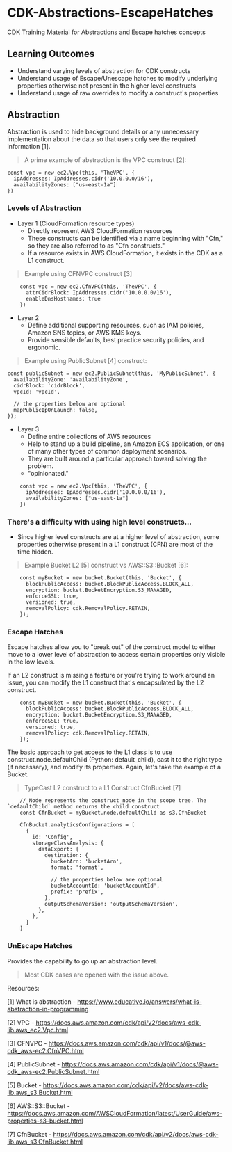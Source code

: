 # CDK-Abstractions-EscapeHatches
CDK Training Material for Abstractions and Escape hatches concepts

## Learning Outcomes

* Understand varying levels of abstraction for CDK constructs
* Understand usage of Escape/Unescape hatches to modify underlying properties otherwise not present in the higher level constructs
* Understand usage of raw overrides to modify a construct's properties

## Abstraction
  
Abstraction is used to hide background details or any unnecessary implementation about the data so that users only see the required information [1].

> A prime example of abstraction is the VPC construct [2]:

    const vpc = new ec2.Vpc(this, 'TheVPC', {
      ipAddresses: IpAddresses.cidr('10.0.0.0/16'),
      availabilityZones: ["us-east-1a"]
    })

### Levels of Abstraction

* Layer 1 (CloudFormation resource types)
  * Directly represent AWS CloudFormation resources
  * These constructs can be identified via a name beginning with "Cfn," so they are also referred to as "Cfn constructs." 
  * If a resource exists in AWS CloudFormation, it exists in the CDK as a L1 construct.

> Example using CFNVPC construct [3]
```
    const vpc = new ec2.CfnVPC(this, 'TheVPC', {
      attrCidrBlock: IpAddresses.cidr('10.0.0.0/16'),
      enableDnsHostnames: true
    })
```
 
* Layer 2   
  * Define additional supporting resources, such as IAM policies, Amazon SNS topics, or AWS KMS keys. 
  * Provide sensible defaults, best practice security policies, and ergonomic.

> Example using PublicSubnet [4] construct:

```
const publicSubnet = new ec2.PublicSubnet(this, 'MyPublicSubnet', {
  availabilityZone: 'availabilityZone',
  cidrBlock: 'cidrBlock',
  vpcId: 'vpcId',

  // the properties below are optional
  mapPublicIpOnLaunch: false,
});
```

* Layer 3 
  * Define entire collections of AWS resources
  * Help to stand up a build pipeline, an Amazon ECS application, or one of many other types of common deployment scenarios.
  * They are built around a particular approach toward solving the problem.
  * "opinionated."

```
    const vpc = new ec2.Vpc(this, 'TheVPC', {
      ipAddresses: IpAddresses.cidr('10.0.0.0/16'),
      availabilityZones: ["us-east-1a"]
    })
```

### There's a difficulty with using high level constructs...

* Since higher level constructs are at a higher level of abstraction, some properties otherwise present in a L1 construct (CFN) are most of the time hidden.

> Example Bucket L2 [5] construct vs AWS::S3::Bucket [6]:

```
    const myBucket = new bucket.Bucket(this, 'Bucket', {
      blockPublicAccess: bucket.BlockPublicAccess.BLOCK_ALL,
      encryption: bucket.BucketEncryption.S3_MANAGED,
      enforceSSL: true,
      versioned: true,
      removalPolicy: cdk.RemovalPolicy.RETAIN,
    });
```

### Escape Hatches

Escape hatches allow you to "break out" of the construct model to either move to a lower level of abstraction to access certain properties only visible in the low levels.

If an L2 construct is missing a feature or you're trying to work around an issue, you can modify the L1 construct that's encapsulated by the L2 construct.

```
    const myBucket = new bucket.Bucket(this, 'Bucket', {
      blockPublicAccess: bucket.BlockPublicAccess.BLOCK_ALL,
      encryption: bucket.BucketEncryption.S3_MANAGED,
      enforceSSL: true,
      versioned: true,
      removalPolicy: cdk.RemovalPolicy.RETAIN,
    });
```

The basic approach to get access to the L1 class is to use construct.node.defaultChild (Python: default_child), cast it to the right type (if necessary), and modify its properties. Again, let's take the example of a Bucket.

> TypeCast L2 construct to a L1 Construct CfnBucket [7]

```
    // Node represents the construct node in the scope tree. The `defaultChild` method returns the child construct
    const CfnBucket = myBucket.node.defaultChild as s3.CfnBucket 
    
    CfnBucket.analyticsConfigurations = [
      {
        id: 'Config',
        storageClassAnalysis: {
          dataExport: {
            destination: {
              bucketArn: 'bucketArn',
              format: 'format',
      
              // the properties below are optional
              bucketAccountId: 'bucketAccountId',
              prefix: 'prefix',
            },
            outputSchemaVersion: 'outputSchemaVersion',
          },
        },
      }
    ]
```

### UnEscape Hatches

Provides the capability to go up an abstraction level.

> Most CDK cases are opened with the issue above.

Resources:

[1] What is abstraction - https://www.educative.io/answers/what-is-abstraction-in-programming

[2] VPC - https://docs.aws.amazon.com/cdk/api/v2/docs/aws-cdk-lib.aws_ec2.Vpc.html

[3] CFNVPC - https://docs.aws.amazon.com/cdk/api/v1/docs/@aws-cdk_aws-ec2.CfnVPC.html

[4] PublicSubnet - https://docs.aws.amazon.com/cdk/api/v1/docs/@aws-cdk_aws-ec2.PublicSubnet.html

[5] Bucket - https://docs.aws.amazon.com/cdk/api/v2/docs/aws-cdk-lib.aws_s3.Bucket.html

[6] AWS::S3::Bucket - https://docs.aws.amazon.com/AWSCloudFormation/latest/UserGuide/aws-properties-s3-bucket.html

[7] CfnBucket - https://docs.aws.amazon.com/cdk/api/v2/docs/aws-cdk-lib.aws_s3.CfnBucket.html